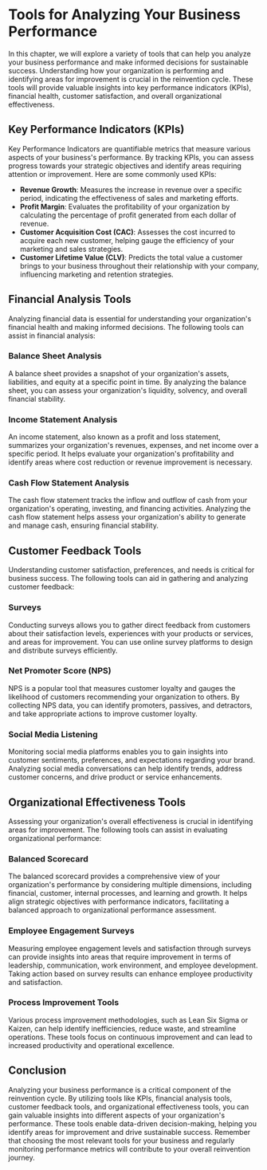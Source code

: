 Tools for Analyzing Your Business Performance
========================================================

In this chapter, we will explore a variety of tools that can help you analyze your business performance and make informed decisions for sustainable success. Understanding how your organization is performing and identifying areas for improvement is crucial in the reinvention cycle. These tools will provide valuable insights into key performance indicators (KPIs), financial health, customer satisfaction, and overall organizational effectiveness.

Key Performance Indicators (KPIs)
---------------------------------

Key Performance Indicators are quantifiable metrics that measure various aspects of your business's performance. By tracking KPIs, you can assess progress towards your strategic objectives and identify areas requiring attention or improvement. Here are some commonly used KPIs:

* **Revenue Growth**: Measures the increase in revenue over a specific period, indicating the effectiveness of sales and marketing efforts.
* **Profit Margin**: Evaluates the profitability of your organization by calculating the percentage of profit generated from each dollar of revenue.
* **Customer Acquisition Cost (CAC)**: Assesses the cost incurred to acquire each new customer, helping gauge the efficiency of your marketing and sales strategies.
* **Customer Lifetime Value (CLV)**: Predicts the total value a customer brings to your business throughout their relationship with your company, influencing marketing and retention strategies.

Financial Analysis Tools
------------------------

Analyzing financial data is essential for understanding your organization's financial health and making informed decisions. The following tools can assist in financial analysis:

### Balance Sheet Analysis

A balance sheet provides a snapshot of your organization's assets, liabilities, and equity at a specific point in time. By analyzing the balance sheet, you can assess your organization's liquidity, solvency, and overall financial stability.

### Income Statement Analysis

An income statement, also known as a profit and loss statement, summarizes your organization's revenues, expenses, and net income over a specific period. It helps evaluate your organization's profitability and identify areas where cost reduction or revenue improvement is necessary.

### Cash Flow Statement Analysis

The cash flow statement tracks the inflow and outflow of cash from your organization's operating, investing, and financing activities. Analyzing the cash flow statement helps assess your organization's ability to generate and manage cash, ensuring financial stability.

Customer Feedback Tools
-----------------------

Understanding customer satisfaction, preferences, and needs is critical for business success. The following tools can aid in gathering and analyzing customer feedback:

### Surveys

Conducting surveys allows you to gather direct feedback from customers about their satisfaction levels, experiences with your products or services, and areas for improvement. You can use online survey platforms to design and distribute surveys efficiently.

### Net Promoter Score (NPS)

NPS is a popular tool that measures customer loyalty and gauges the likelihood of customers recommending your organization to others. By collecting NPS data, you can identify promoters, passives, and detractors, and take appropriate actions to improve customer loyalty.

### Social Media Listening

Monitoring social media platforms enables you to gain insights into customer sentiments, preferences, and expectations regarding your brand. Analyzing social media conversations can help identify trends, address customer concerns, and drive product or service enhancements.

Organizational Effectiveness Tools
----------------------------------

Assessing your organization's overall effectiveness is crucial in identifying areas for improvement. The following tools can assist in evaluating organizational performance:

### Balanced Scorecard

The balanced scorecard provides a comprehensive view of your organization's performance by considering multiple dimensions, including financial, customer, internal processes, and learning and growth. It helps align strategic objectives with performance indicators, facilitating a balanced approach to organizational performance assessment.

### Employee Engagement Surveys

Measuring employee engagement levels and satisfaction through surveys can provide insights into areas that require improvement in terms of leadership, communication, work environment, and employee development. Taking action based on survey results can enhance employee productivity and satisfaction.

### Process Improvement Tools

Various process improvement methodologies, such as Lean Six Sigma or Kaizen, can help identify inefficiencies, reduce waste, and streamline operations. These tools focus on continuous improvement and can lead to increased productivity and operational excellence.

Conclusion
----------

Analyzing your business performance is a critical component of the reinvention cycle. By utilizing tools like KPIs, financial analysis tools, customer feedback tools, and organizational effectiveness tools, you can gain valuable insights into different aspects of your organization's performance. These tools enable data-driven decision-making, helping you identify areas for improvement and drive sustainable success. Remember that choosing the most relevant tools for your business and regularly monitoring performance metrics will contribute to your overall reinvention journey.
